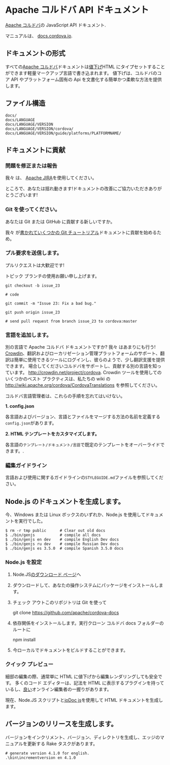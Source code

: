 # Apache コルドバ API ドキュメント

[Apache コルドバ](http://cordova.io/)の JavaScript API ドキュメント.

マニュアルは、 [docs.cordova.io](http://docs.cordova.io/).

## ドキュメントの形式

すべての[Apache コルドバ](http://cordova.io/)ドキュメントは[値下げ](http://daringfireball.net/projects/markdown/syntax)HTML にタイプセットすることができます軽量マークアップ言語で書き込まれます。 値下げは、コルドバのコア API やプラットフォーム固有の Api を文書化する簡単かつ柔軟な方法を提供します。

## ファイル構造

    docs/
    docs/LANGUAGE
    docs/LANGUAGE/VERSION
    docs/LANGUAGE/VERSION/cordova/
    docs/LANGUAGE/VERSION/guide/platforms/PLATFORMNAME/


## ドキュメントに貢献

### 問題を修正または報告

我々 は、 [Apache JIRA](https://issues.apache.org/jira/browse/CB)を使用してください。

ところで、あなたは揺れ動きます!ドキュメントの改善にご協力いただきありがとうございます!

### Git を使ってください。

あなたは Git または GitHub に貢献する新しいですか。

我々 が[書かれていくつかの Git チュートリアル](http://wiki.apache.org/cordova/ContributorWorkflow)ドキュメントに貢献を始めるため。

### プル要求を送信します。

プルリクエストは大歓迎です!

トピック ブランチの使用お願い申し上げます。

    git checkout -b issue_23

    # code

    git commit -m "Issue 23: Fix a bad bug."

    git push origin issue_23

    # send pull request from branch issue_23 to cordova:master


### 言語を追加します。

別の言語で Apache コルドバ ドキュメントですか? 我々 はあまりにも行う! [Crowdin](http://crowdin.net/project/cordova)、翻訳およびローカリゼーション管理プラットフォームのサポート、翻訳は簡単に使用できるツールにログインし、彼らのようで、少し翻訳支援を提供できます。 場合してくださいコルドバをサポートし、貢献する別の言語を知っています。 http://crowdin.net/project/cordova. Crowdin ツールを使用してのいくつかのベスト プラクティスは、私たちの wiki の http://wiki.apache.org/cordova/CordovaTranslations を参照してください。

コルドバ言語管理者は、これらの手順を忘れてはいけない。

**1. config.json**

各言語およびバージョン、言語とファイルをマージする方法の名前を定義する`config.json`があります。

**2. HTML テンプレートをカスタマイズします。**

各言語の`テンプレート/ドキュメント/言語`で既定のテンプレートをオーバーライドできます。.

### 編集ガイドライン

言語および使用に関するガイドラインの`STYLEGUIDE.md`ファイルを参照してください。

## Node.js のドキュメントを生成します。

今、Windows または Linux ボックスのいずれか、Node.js を使用してドキュメントを実行でした。

    $ rm -r tmp public      # Clear out old docs
    $ ./bin/genjs           # compile all docs
    $ ./bin/genjs en dev    # compile English Dev docs
    $ ./bin/genjs ru dev    # compile Russian Dev docs
    $ ./bin/genjs es 3.5.0  # compile Spanish 3.5.0 docs


### Node.js を設定

  1. Node.JS[のダウンロード ページ](http://nodejs.org/download/)へ
  2. ダウンロードして、あなたの操作システムにパッケージをインストールします。
  3. チェック アウトこのリポジトリは Git を使って

        git clone https://github.com/apache/cordova-docs


  4. 依存関係をインストールします。実行クローン コルドバ docs フォルダーのルートに

        npm install


  5. 今ローカルでドキュメントをビルドすることができます。

### クイック プレビュー

細部の編集の際、通常単に HTML に値下げから編集レンダリングしても安全です。 多くのコード エディターは、記法を HTML に表示するプラグインを持っているし、[良い](http://dillinger.io/)オンライン編集者の一握りがあります。

現在、Node.JS スクリプトと[joDoc js](https://github.com/kant2002/jodoc-js)を使用して HTML ドキュメントを生成します。

## バージョンのリリースを生成します。

バージョンをインクリメント、バージョン、ディレクトリを生成し、エッジのマニュアルを更新する Rake タスクがあります。

    # generate version 4.1.0 for english.
    .\bin\incrementversion en 4.1.0

